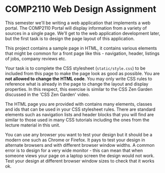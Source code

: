 COMP2110 Web Design Assignment
====================

This semester we'll be writing a web application that implements a web portal.  The COMP2110 Portal will display information from a variety of sources in a single page.  We'll get to the web application development later, but the first task is to design the  page layout of this application.

This project contains a sample page in HTML, it contains various elements that might be common for a front page like this - navigation, header, listings of jobs, company reviews etc.

Your task is to complete the CSS stylesheet (`static/style.css`) to be included from this page to make the page look as good as possible.  You are __not allowed to change the HTML code__. You may only write CSS rules to reference what is already in the page to change the layout and display properties. In this respect, this exercise is similar to the CSS Zen Garden discussed in the 'CSS Zen Garden' video.

The HTML page you are provided with contains many elements, classes and ids that can be used in your CSS stylesheet rules.  There are standard elements such as navigation lists and header blocks that you will find are similar to those used in many CSS tutorials including the ones from the lecture material in this unit.  

You can use any browser you want to test your design but it should be a modern one such as Chrome or Firefox.  It pays to test your design in alternate browsers and with different browser window widths. A common error is to design for a very wide monitor - this can mean that when someone views your page on a laptop screen the design would not work.  Test your design at different browser window sizes to check that it works ok.
